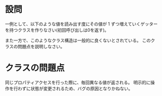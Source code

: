 # 設問
一例として、以下のような値を読み出す度にその値が 1 ずつ増えていくゲッターを持つクラスを作りなさい(初回呼び出しは0を返す)。

また一方で、このようなクラス構造は一般的に良くないとされている。
このクラスの問題点を説明しなさい。

# クラスの問題点
同じプロパティアクセスを行った際に、毎回異なる値が返される。
明示的に操作を行わずに状態が変更されるため、バグの原因となりかねない。